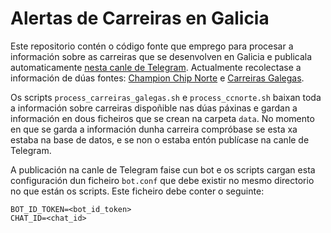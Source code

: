 # Alertas de Carreiras en Galicia

Este repositorio contén o código fonte que emprego para procesar a información sobre as carreiras que se desenvolven en Galicia e publicala automaticamente [nesta canle de Telegram](https://t.me/carreiras_galicia). Actualmente recolectase a información de dúas fontes: [Champion Chip Norte](championchipnorte.com/) e [Carreiras Galegas](https://www.carreirasgalegas.com/calendario).

Os scripts `process_carreiras_galegas.sh` e `process_ccnorte.sh` baixan toda a información sobre carreiras dispoñible nas dúas páxinas e gardan a información en dous ficheiros que se crean na carpeta `data`. No momento en que se garda a información dunha carreira compróbase se esta xa estaba na base de datos, e se non o estaba entón publícase na canle de Telegram.

A publicación na canle de Telegram faise cun bot e os scripts cargan esta configuración dun ficheiro `bot.conf` que debe existir no mesmo directorio no que están os scripts. Este ficheiro debe conter o seguinte:

```
BOT_ID_TOKEN=<bot_id_token>
CHAT_ID=<chat_id>
```
